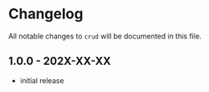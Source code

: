 # Changelog

All notable changes to `crud` will be documented in this file.

## 1.0.0 - 202X-XX-XX

- initial release
